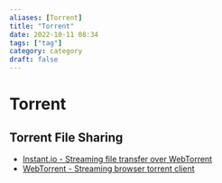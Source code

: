 ```yaml
---
aliases: [Torrent]
title: "Torrent"
date: 2022-10-11 08:34
tags: ["tag"]
category: category
draft: false
---
```


# Torrent

## Torrent File Sharing
- [Instant.io - Streaming file transfer over WebTorrent](https://instant.io/)
- [WebTorrent - Streaming browser torrent client](https://webtorrent.io/)